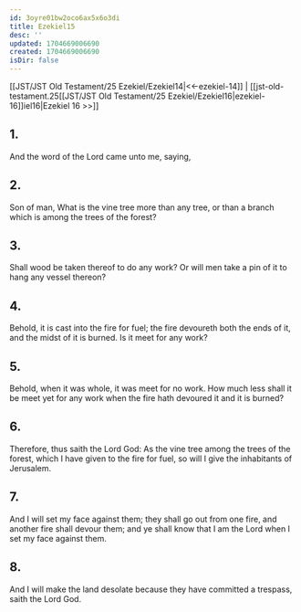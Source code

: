 ```yaml
---
id: 3oyre01bw2oco6ax5x6o3di
title: Ezekiel15
desc: ''
updated: 1704669006690
created: 1704669006690
isDir: false
---
```

[[JST/JST Old Testament/25 Ezekiel/Ezekiel14|<<-ezekiel-14]] | [[jst-old-testament.25[[JST/JST Old Testament/25 Ezekiel/Ezekiel16|ezekiel-16]]iel16|Ezekiel 16 >>]]
## 1.
And the word of the Lord came unto me, saying,
## 2.
Son of man, What is the vine tree more than any tree, or than a branch which is among the trees of the forest?
## 3.
Shall wood be taken thereof to do any work? Or will men take a pin of it to hang any vessel thereon?
## 4.
Behold, it is cast into the fire for fuel; the fire devoureth both the ends of it, and the midst of it is burned. Is it meet for any work?
## 5.
Behold, when it was whole, it was meet for no work. How much less shall it be meet yet for any work when the fire hath devoured it and it is burned?
## 6.
Therefore, thus saith the Lord God: As the vine tree among the trees of the forest, which I have given to the fire for fuel, so will I give the inhabitants of Jerusalem.
## 7.
And I will set my face against them; they shall go out from one fire, and another fire shall devour them; and ye shall know that I am the Lord when I set my face against them.
## 8.
And I will make the land desolate because they have committed a trespass, saith the Lord God.

